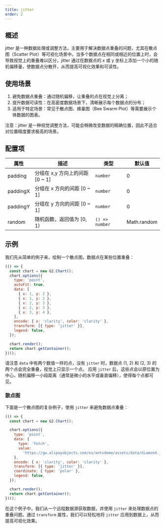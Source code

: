 ```yaml
---
title: jitter
order: 2
---
```


## 概述

jitter 是一种数据处理或调整方法，主要用于解决数据点重叠的问题，尤其在散点图（Scatter Plot）等可视化场景中。当多个数据点在相同或相近的位置上时，会导致视觉上的重叠难以区分，jitter 通过在数据点的 x 或 y 坐标上添加一个小的随机偏移量，使数据点分散开，从而提高可视化效果和可读性。

## 使用场景

1. 避免数据点重叠：通过随机偏移，让重叠的点在视觉上分离；
2. 提升数据可读性：在高密度数据场景下，清晰展示每个数据点的分布；
3. 适用于特定场景：常见于散点图、蜂巢图（Bee Swarm Plot）等需要展示个体数据的图表。

注意：jitter 是一种视觉调整方法，可能会稍微改变数据的精确位置，因此不适合对位置精度要求极高的场景。

## 配置项

| 属性     | 描述                            | 类型           | 默认值      |
| -------- | ------------------------------- | -------------- | ----------- |
| padding  | 分组在 x,y 方向上的间距 [0 ~ 1] | `number`       | 0           |
| paddingX | 分组在 x 方向的间距 [0 ~ 1]     | `number`       | 0           |
| paddingY | 分组在 y 方向的间距 [0 ~ 1]     | `number`       | 0           |
| random   | 随机函数，返回值为 [0, 1)       | `() => number` | Math.random |

## 示例

我们先从简单的例子来，绘制一个散点图，数据点在某些位置重叠：

```js | ob
(() => {
  const chart = new G2.Chart();
  chart.options({
    type: 'point',
    autoFit: true,
    data: [
      { x: 1, y: 2 },
      { x: 1, y: 2 },
      { x: 2, y: 3 },
      { x: 2, y: 3 },
      { x: 3, y: 4 },
    ],
    encode: { x: 'clarity', color: 'clarity' },
    transform: [{ type: 'jitter' }],
    legend: false,
  });

  chart.render();
  return chart.getContainer();
})();
```

请注意 `data` 中有两个数值一样的点，没有 `jitter` 时，数据点 (1, 2) 和 (2, 3) 的两个点会完全重叠，视觉上只显示一个点。
应用 `jitter` 后，这些点会以原位置为中心，随机偏移一小段距离（通常是微小的水平或垂直偏移），使得每个点都可见。

### 散点图

下面是一个散点图的复杂例子，使用 `jitter` 来避免数据点重叠：

```js | ob
(() => {
  const chart = new G2.Chart();

  chart.options({
    type: 'point',
    data: {
      type: 'fetch',
      value:
        'https://gw.alipayobjects.com/os/antvdemo/assets/data/diamond.json',
    },
    encode: { x: 'clarity', color: 'clarity' },
    transform: [{ type: 'jitter' }],
    coordinate: { type: 'polar' },
    legend: false,
  });

  chart.render();
  return chart.getContainer();
})();
```

在这个例子中，我们从一个远程数据源获取数据，并使用 `jitter` 来处理数据点的重叠问题。通过 `transform` 属性，我们可以轻松地将 `jitter` 应用到数据上，从而提高可视化效果。
